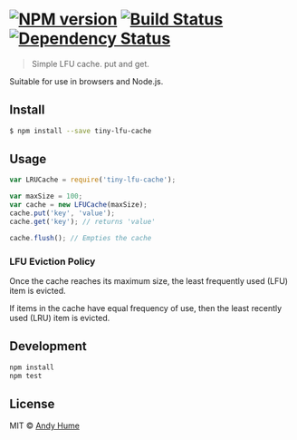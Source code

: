 #  [![NPM version][npm-image]][npm-url] [![Build Status][travis-image]][travis-url] [![Dependency Status][daviddm-image]][daviddm-url]

> Simple LFU cache. put and get.

Suitable for use in browsers and Node.js.

## Install

```sh
$ npm install --save tiny-lfu-cache
```

## Usage

```js
var LRUCache = require('tiny-lfu-cache');

var maxSize = 100;
var cache = new LFUCache(maxSize);
cache.put('key', 'value');
cache.get('key'); // returns 'value'

cache.flush(); // Empties the cache
```

### LFU Eviction Policy

Once the cache reaches its maximum size, the least frequently used (LFU) item is evicted.

If items in the cache have equal frequency of use, then the least recently used (LRU) item is evicted.

## Development

```sh
npm install
npm test
```

## License

MIT © [Andy Hume](2016)

[npm-image]: https://badge.fury.io/js/tiny-lfu-cache.svg
[npm-url]: https://npmjs.org/package/tiny-lfu-cache
[travis-image]: https://travis-ci.org/ahume/tiny-lfu-cache.svg?branch=master
[travis-url]: https://travis-ci.org/ahume/tiny-lfu-cache
[daviddm-image]: https://david-dm.org/ahume/tiny-lfu-cache.svg?theme=shields.io
[daviddm-url]: https://david-dm.org/ahume/tiny-lfu-cache